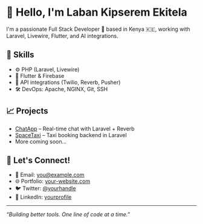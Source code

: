 # 👋 Hello, I'm Laban Kipserem Ekitela

I'm a passionate Full Stack Developer 🚀 based in Kenya 🇰🇪, working with Laravel, Livewire, Flutter, and AI integrations.

## 🔧 Skills
- ⚙️ PHP (Laravel, Livewire)
- 📱 Flutter & Firebase
- 🔌 API integrations (Twilio, Reverb, Pusher)
- 🛠 DevOps: Apache, NGINX, Git, SSH

## 📈 Projects
- [ChatApp](https://github.com/Achegei/ChatApp) – Real-time chat with Laravel + Reverb
- [SpaceTaxi](https://github.com/spacetaxi4ke/Backend) – Taxi booking backend in Laravel
- More coming soon...

## 💬 Let's Connect!
- 📧 Email: you@example.com
- 🌐 Portfolio: [your-website.com](https://your-website.com)
- 🐦 Twitter: [@yourhandle](https://twitter.com/yourhandle)
- 💼 LinkedIn: [yourprofile](https://linkedin.com/in/yourprofile)

---

_“Building better tools. One line of code at a time.”_

